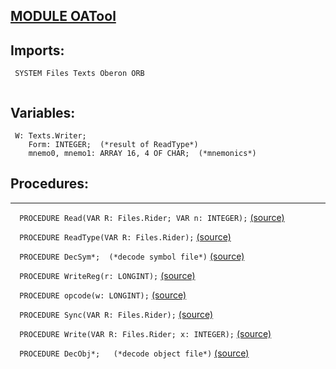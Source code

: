 
## [MODULE OATool](https://github.com/io-core/Build/blob/main/OATool.Mod)

  ## Imports:
` SYSTEM Files Texts Oberon ORB`

```
```
## Variables:
```
 W: Texts.Writer;
    Form: INTEGER;  (*result of ReadType*)
    mnemo0, mnemo1: ARRAY 16, 4 OF CHAR;  (*mnemonics*)

```
## Procedures:
---

`  PROCEDURE Read(VAR R: Files.Rider; VAR n: INTEGER);` [(source)](https://github.com/io-orig/System/blob/main/OATool.Mod#L16)


`  PROCEDURE ReadType(VAR R: Files.Rider);` [(source)](https://github.com/io-orig/System/blob/main/OATool.Mod#L22)


`  PROCEDURE DecSym*;  (*decode symbol file*)` [(source)](https://github.com/io-orig/System/blob/main/OATool.Mod#L68)


`  PROCEDURE WriteReg(r: LONGINT);` [(source)](https://github.com/io-orig/System/blob/main/OATool.Mod#L109)


`  PROCEDURE opcode(w: LONGINT);` [(source)](https://github.com/io-orig/System/blob/main/OATool.Mod#L119)


`  PROCEDURE Sync(VAR R: Files.Rider);` [(source)](https://github.com/io-orig/System/blob/main/OATool.Mod#L154)


`  PROCEDURE Write(VAR R: Files.Rider; x: INTEGER);` [(source)](https://github.com/io-orig/System/blob/main/OATool.Mod#L159)


`  PROCEDURE DecObj*;   (*decode object file*)` [(source)](https://github.com/io-orig/System/blob/main/OATool.Mod#L163)

